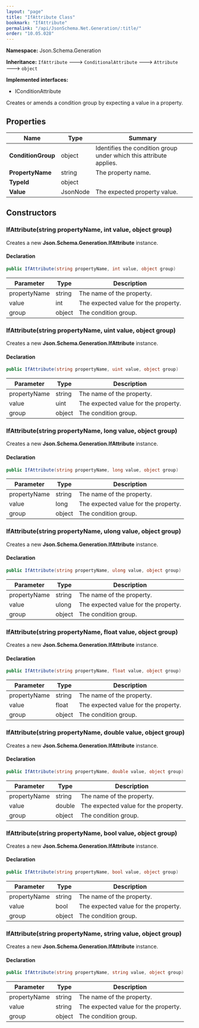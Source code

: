```yaml
---
layout: "page"
title: "IfAttribute Class"
bookmark: "IfAttribute"
permalink: "/api/JsonSchema.Net.Generation/:title/"
order: "10.05.028"
---
```

**Namespace:** Json.Schema.Generation

**Inheritance:**
`IfAttribute`
 🡒 
`ConditionalAttribute`
 🡒 
`Attribute`
 🡒 
`object`

**Implemented interfaces:**

- IConditionAttribute

Creates or amends a condition group by expecting a value in a property.

## Properties

| Name | Type | Summary |
|---|---|---|
| **ConditionGroup** | object | Identifies the condition group under which this attribute applies. |
| **PropertyName** | string | The property name. |
| **TypeId** | object |  |
| **Value** | JsonNode | The expected property value. |

## Constructors

### IfAttribute(string propertyName, int value, object group)

Creates a new **Json.Schema.Generation.IfAttribute** instance.

#### Declaration

```c#
public IfAttribute(string propertyName, int value, object group)
```

| Parameter | Type | Description |
|---|---|---|
| propertyName | string | The name of the property. |
| value | int | The expected value for the property. |
| group | object | The condition group. |


### IfAttribute(string propertyName, uint value, object group)

Creates a new **Json.Schema.Generation.IfAttribute** instance.

#### Declaration

```c#
public IfAttribute(string propertyName, uint value, object group)
```

| Parameter | Type | Description |
|---|---|---|
| propertyName | string | The name of the property. |
| value | uint | The expected value for the property. |
| group | object | The condition group. |


### IfAttribute(string propertyName, long value, object group)

Creates a new **Json.Schema.Generation.IfAttribute** instance.

#### Declaration

```c#
public IfAttribute(string propertyName, long value, object group)
```

| Parameter | Type | Description |
|---|---|---|
| propertyName | string | The name of the property. |
| value | long | The expected value for the property. |
| group | object | The condition group. |


### IfAttribute(string propertyName, ulong value, object group)

Creates a new **Json.Schema.Generation.IfAttribute** instance.

#### Declaration

```c#
public IfAttribute(string propertyName, ulong value, object group)
```

| Parameter | Type | Description |
|---|---|---|
| propertyName | string | The name of the property. |
| value | ulong | The expected value for the property. |
| group | object | The condition group. |


### IfAttribute(string propertyName, float value, object group)

Creates a new **Json.Schema.Generation.IfAttribute** instance.

#### Declaration

```c#
public IfAttribute(string propertyName, float value, object group)
```

| Parameter | Type | Description |
|---|---|---|
| propertyName | string | The name of the property. |
| value | float | The expected value for the property. |
| group | object | The condition group. |


### IfAttribute(string propertyName, double value, object group)

Creates a new **Json.Schema.Generation.IfAttribute** instance.

#### Declaration

```c#
public IfAttribute(string propertyName, double value, object group)
```

| Parameter | Type | Description |
|---|---|---|
| propertyName | string | The name of the property. |
| value | double | The expected value for the property. |
| group | object | The condition group. |


### IfAttribute(string propertyName, bool value, object group)

Creates a new **Json.Schema.Generation.IfAttribute** instance.

#### Declaration

```c#
public IfAttribute(string propertyName, bool value, object group)
```

| Parameter | Type | Description |
|---|---|---|
| propertyName | string | The name of the property. |
| value | bool | The expected value for the property. |
| group | object | The condition group. |


### IfAttribute(string propertyName, string value, object group)

Creates a new **Json.Schema.Generation.IfAttribute** instance.

#### Declaration

```c#
public IfAttribute(string propertyName, string value, object group)
```

| Parameter | Type | Description |
|---|---|---|
| propertyName | string | The name of the property. |
| value | string | The expected value for the property. |
| group | object | The condition group. |


